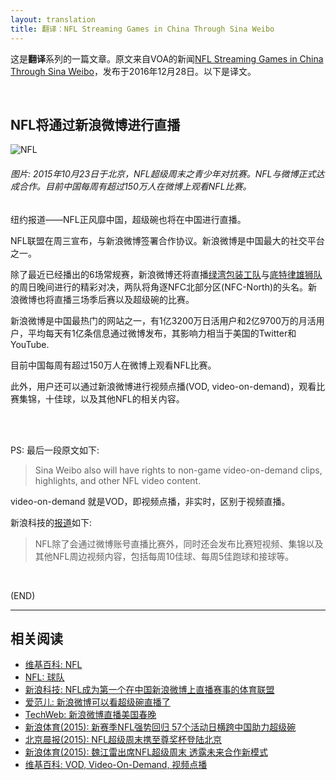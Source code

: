 ```yaml
---
layout: translation
title: 翻译：NFL Streaming Games in China Through Sina Weibo
---
```



这是**翻译**系列的一篇文章。原文来自VOA的新闻[NFL Streaming Games in China Through Sina Weibo](http://www.voanews.com/a/china-sina-weibo-national-football-league/3654627.html)，发布于2016年12月28日。以下是译文。

<br/>

##	NFL将通过新浪微博进行直播

<img alt="NFL" src="https://gdb.voanews.com/01CC23DB-CBCC-417D-8EB0-25811ABDE0CA_cx0_cy4_cw0_w987_r1_s_r1.jpg">

<h6>图片: 2015年10月23日于北京，NFL超级周末之青少年对抗赛。NFL与微博正式达成合作。目前中国每周有超过150万人在微博上观看NFL比赛。</h6>

纽约报道——NFL正风靡中国，超级碗也将在中国进行直播。

NFL联盟在周三宣布，与新浪微博签署合作协议。新浪微博是中国最大的社交平台之一。

除了最近已经播出的6场常规赛，新浪微博还将直播[绿湾包装工队](http://www.nflchina.com/team/Packers)与[底特律雄狮队](http://www.nflchina.com/team/Lions)的周日晚间进行的精彩对决，两队将角逐NFC北部分区(NFC-North)的头名。新浪微博也将直播三场季后赛以及超级碗的比赛。

新浪微博是中国最热门的网站之一，有1亿3200万日活用户和2亿9700万的月活用户，平均每天有1亿条信息通过微博发布，其影响力相当于美国的Twitter和YouTube.

目前中国每周有超过150万人在微博上观看NFL比赛。

此外，用户还可以通过新浪微博进行视频点播(VOD, video-on-demand)，观看比赛集锦，十佳球，以及其他NFL的相关内容。

<br/><br/>

PS: 最后一段原文如下: 
>Sina Weibo also will have rights to non-game video-on-demand clips, highlights, and other NFL video content.

video-on-demand 就是VOD，即视频点播，非实时，区别于视频直播。

新浪科技的[报道](http://tech.sina.com.cn/i/2016-12-29/doc-ifxzczfc6615164.shtml)如下: 
>NFL除了会通过微博账号直播比赛外，同时还会发布比赛短视频、集锦以及其他NFL周边视频内容，包括每周10佳球、每周5佳跑球和接球等。

<br/>

(END)

---

##  相关阅读

*	[维基百科: NFL](https://zh.wikipedia.org/wiki/%E5%9C%8B%E5%AE%B6%E7%BE%8E%E5%BC%8F%E6%A9%84%E6%AC%96%E7%90%83%E8%81%AF%E7%9B%9F)
* 	[NFL: 球队](http://www.nflchina.com/team)
*	[新浪科技: NFL成为第一个在中国新浪微博上直播赛事的体育联盟](http://tech.sina.com.cn/i/2016-12-29/doc-ifxzczfc6615164.shtml)
*	[爱范儿: 新浪微博可以看超级碗直播了](http://www.ifanr.com/768733?utm_source=rss&utm_medium=rss&utm_campaign=)
* 	[TechWeb: 新浪微博直播美国春晚](http://v.techweb.com.cn/internet/2016-12-30/2464649.shtml)
*  [新浪体育(2015): 新赛季NFL强势回归 57个活动日横跨中国助力超级碗](http://sports.sina.com.cn/others/rugby/2015-08-26/doc-ifxhcvry1084611.shtml)
*  [北京晨报(2015): NFL超级周末携至尊奖杯登陆北京](http://www.morningpost.com.cn/2015/0911/1003215.shtml)
*  [新浪体育(2015): 魏江雷出席NFL超级周末 透露未来合作新模式](http://sports.sina.com.cn/others/rugby/2015-11-07/doc-ifxkniur2957575.shtml)
*  [维基百科: VOD, Video-On-Demand, 视频点播](https://zh.wikipedia.org/wiki/%E9%9A%A8%E9%81%B8%E8%A6%96%E8%A8%8A)